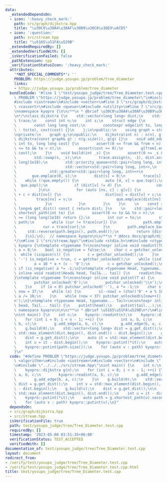 ```yaml
---
data:
  _extendedDependsOn:
  - icon: ':heavy_check_mark:'
    path: src/graph/dijkstra.hpp
    title: "\u30C0\u30A4\u30AF\u30B9\u30C8\u30E9\u6CD5"
  - icon: ':question:'
    path: src/stream.hpp
    title: "\u5165\u51FA\u529B"
  _extendedRequiredBy: []
  _extendedVerifiedWith: []
  _isVerificationFailed: false
  _pathExtension: cpp
  _verificationStatusIcon: ':heavy_check_mark:'
  attributes:
    '*NOT_SPECIAL_COMMENTS*': ''
    PROBLEM: https://judge.yosupo.jp/problem/tree_diameter
    links:
    - https://judge.yosupo.jp/problem/tree_diameter
  bundledCode: "#line 1 \"test/yosupo_judge/tree/Tree_Diameter.test.cpp\"\n#define\
    \ PROBLEM \"https://judge.yosupo.jp/problem/tree_diameter\"\n#include <algorithm>\n\
    #include <iostream>\n#include <vector>\n#line 3 \"src/graph/dijkstra.hpp\"\n#include\
    \ <cassert>\n#include <queue>\n#include <utility>\n#line 7 \"src/graph/dijkstra.hpp\"\
    \nnamespace kyopro {\n\n/**\n * @brief \u30C0\u30A4\u30AF\u30B9\u30C8\u30E9\u6CD5\
    \n*/\nclass dijkstra {\n    std::vector<long long> dist;\n    std::vector<int>\
    \ trace;\n    const int n;\n    int s;\n    struct edge {\n        const int to;\n\
    \        const long long cost;\n        constexpr edge(int to, long long cost)\
    \ : to(to), cost(cost) {}\n    };\n\npublic:\n    using graph = std::vector<std::vector<edge>>;\n\
    \nprivate:\n    graph g;\n\npublic:\n    dijkstra(int n) : n(n), g(n) {}\n   \
    \ dijkstra(const graph& g) : n(g.size()), g(g) {}\n    void add_edge(int from,\
    \ int to, long long cost) {\n        assert(0 <= from && from < n);\n        assert(0\
    \ <= to && to < n);\n        assert(cost >= 0);\n        g[from].emplace_back(to,\
    \ cost);\n    }\n    void build(int _s) {\n        assert(0 <= _s && _s < n);\n\
    \        std::swap(s, _s);\n\n        trace.assign(n, -1), dist.assign(n, (long\
    \ long)1e18);\n        std::priority_queue<std::pair<long long, int>,\n      \
    \                      std::vector<std::pair<long long, int>>,\n             \
    \               std::greater<std::pair<long long, int>>>\n            que;\n \
    \       que.emplace(0, s);\n        dist[s] = 0;\n        trace[s] = s;\n    \
    \    while (!que.empty()) {\n            auto [d, v] = que.top();\n          \
    \  que.pop();\n            if (dist[v] != d) {\n                continue;\n  \
    \          }\n\n            for (auto [nv, c] : g[v]) {\n                if (dist[v]\
    \ + c < dist[nv]) {\n                    dist[nv] = dist[v] + c;\n           \
    \         trace[nv] = v;\n                    que.emplace(dist[nv], nv);\n   \
    \             }\n            }\n        }\n    }\n    \n    const std::vector<long\
    \ long>& get_dist() const { return dist; }\n    \n    std::pair<long long, std::vector<int>>\
    \ shortest_path(int to) {\n        assert(0 <= to && to < n);\n        if (dist[to]\
    \ >= (long long)1e18) return {};\n        int cur = to;\n        std::vector<int>\
    \ path;\n        while (cur != trace[cur]) {\n            path.emplace_back(cur);\n\
    \            cur = trace[cur];\n        }\n        path.emplace_back(s);\n   \
    \     std::reverse(path.begin(), path.end());\n        return {dist[to], path};\n\
    \    }\n};\n};  // namespace kyopro\n\n/**\n * @docs docs/graph/dijkstra.md\n\
    */\n#line 2 \"src/stream.hpp\"\n#include <stdio.h>\n#include <ctype.h>\nnamespace\
    \ kyopro {\ntemplate <typename T>\nconstexpr inline void readint(T& a) {\n   \
    \ a = 0;\n    bool is_negative = false;\n    char c = getchar_unlocked();\n  \
    \  while (isspace(c)) {\n        c = getchar_unlocked();\n    }\n    if (c ==\
    \ '-') is_negative = true, c = getchar_unlocked();\n    while (isdigit(c)) {\n\
    \        a = 10 * a + (c - '0');\n        c = getchar_unlocked();\n    }\n   \
    \ if (is_negative) a *= -1;\n}\ntemplate <typename Head, typename... Tail>\nconstexpr\
    \ inline void readint(Head& head, Tail&... tail) {\n    readint(head);\n    readint(tail...);\n\
    }\ntemplate <typename T>\nconstexpr inline void putint(T a) {\n    if (!a) {\n\
    \        putchar_unlocked('0');\n        putchar_unlocked('\\n');\n        return;\n\
    \    }\n    if (a < 0) putchar_unlocked('-'), a *= -1;\n    char s[37];\n    int\
    \ now = 37;\n    while (a) {\n        s[--now] = (char)'0' + a % 10;\n       \
    \ a /= 10;\n    }\n    while (now < 37) putchar_unlocked(s[now++]);\n    putchar_unlocked('\\\
    n');\n}\ntemplate <typename Head, typename... Tail>\nconstexpr inline void putint(Head\
    \ head, Tail... tail) {\n    putint(head);\n    putint(tail...);\n}\n\n};  //\
    \ namespace kyopro\n\n\n/**\n * @brief \u5165\u51FA\u529B\n*/\n#line 7 \"test/yosupo_judge/tree/Tree_Diameter.test.cpp\"\
    \nint main() {\n    int n;\n    kyopro::readint(n);\n    kyopro::dijkstra g(n);\n\
    \    for (int i = 0; i < n - 1; ++i) {\n        int a, b, c;\n        kyopro::readint(a,\
    \ b, c);\n        g.add_edge(a, b, c);\n        g.add_edge(b, a, c);\n    }\n\
    \    g.build(0);\n    std::vector<long long> dist = g.get_dist();\n    int v =\
    \ std::max_element(dist.begin(), dist.end()) - dist.begin();\n    g.build(v);\n\
    \    dist = g.get_dist();\n\n    auto it = std::max_element(dist.begin(), dist.end());\n\
    \    int u = it - dist.begin();\n    kyopro::putint(*it);\n    auto path = g.shortest_path(u).second;\n\
    \    kyopro::putint(path.size());\n    for (auto v : path) kyopro::putint(v);\n\
    }\n"
  code: "#define PROBLEM \"https://judge.yosupo.jp/problem/tree_diameter\"\n#include\
    \ <algorithm>\n#include <iostream>\n#include <vector>\n#include \"../../../src/graph/dijkstra.hpp\"\
    \n#include \"../../../src/stream.hpp\"\nint main() {\n    int n;\n    kyopro::readint(n);\n\
    \    kyopro::dijkstra g(n);\n    for (int i = 0; i < n - 1; ++i) {\n        int\
    \ a, b, c;\n        kyopro::readint(a, b, c);\n        g.add_edge(a, b, c);\n\
    \        g.add_edge(b, a, c);\n    }\n    g.build(0);\n    std::vector<long long>\
    \ dist = g.get_dist();\n    int v = std::max_element(dist.begin(), dist.end())\
    \ - dist.begin();\n    g.build(v);\n    dist = g.get_dist();\n\n    auto it =\
    \ std::max_element(dist.begin(), dist.end());\n    int u = it - dist.begin();\n\
    \    kyopro::putint(*it);\n    auto path = g.shortest_path(u).second;\n    kyopro::putint(path.size());\n\
    \    for (auto v : path) kyopro::putint(v);\n}"
  dependsOn:
  - src/graph/dijkstra.hpp
  - src/stream.hpp
  isVerificationFile: true
  path: test/yosupo_judge/tree/Tree_Diameter.test.cpp
  requiredBy: []
  timestamp: '2023-05-08 03:51:35+00:00'
  verificationStatus: TEST_ACCEPTED
  verifiedWith: []
documentation_of: test/yosupo_judge/tree/Tree_Diameter.test.cpp
layout: document
redirect_from:
- /verify/test/yosupo_judge/tree/Tree_Diameter.test.cpp
- /verify/test/yosupo_judge/tree/Tree_Diameter.test.cpp.html
title: test/yosupo_judge/tree/Tree_Diameter.test.cpp
---
```

